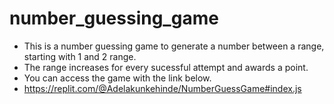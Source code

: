 # number_guessing_game

* This is a number guessing game to generate a number between a range, starting with 1 and 2 range.
* The range increases for every sucessful attempt and awards a point.
* You can access the game with the link below.
* https://replit.com/@Adelakunkehinde/NumberGuessGame#index.js
